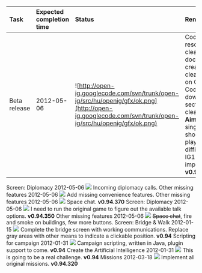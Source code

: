 | **Task** | **Expected completion time** | **Status** | **Remarks** |
|:---------|:-----------------------------|:-----------|:------------|
| Beta release | 2012-05-06 | ![http://open-ig.googlecode.com/svn/trunk/open-ig/src/hu/openig/gfx/ok.png](http://open-ig.googlecode.com/svn/trunk/open-ig/src/hu/openig/gfx/ok.png) | Code and resource cleanup, documentation creation cleanup here on Google Code, downloads section cleanup.<br><b>Aim</b>: The single player should be fully playable on all difficulties. All IG1 features implemented. <b>v0.95</b> <br>
<tr><td> Screen: Diplomacy </td><td> 2012-05-06 </td><td> <img src='http://open-ig.googlecode.com/svn/trunk/open-ig/src/hu/openig/gfx/ok.png' /> </td><td> Incoming diplomacy calls. </td></tr>
<tr><td> Other missing features </td><td> 2012-05-06 </td><td> <img src='http://open-ig.googlecode.com/svn/trunk/open-ig/src/hu/openig/gfx/ok.png' /> </td><td> Add missing convenience features. </td></tr>
<tr><td> Other missing features </td><td> 2012-05-06 </td><td> <img src='http://open-ig.googlecode.com/svn/trunk/open-ig/src/hu/openig/gfx/ok.png' /> </td><td> Space chat. <b>v0.94.370</b> </td></tr>
<tr><td> Screen: Diplomacy </td><td> 2012-05-06 </td><td> <img src='http://open-ig.googlecode.com/svn/trunk/open-ig/src/hu/openig/gfx/ok.png' /> </td><td> I need to run the original game to figure out the available talk options. <b>v0.94.350</b> </td></tr>
<tr><td> Other missing features </td><td> 2012-05-06 </td><td> <img src='http://open-ig.googlecode.com/svn/trunk/open-ig/src/hu/openig/gfx/ok.png' /> </td><td> <del>Space chat</del>, fire and smoke on buildings, few more buttons. </td></tr>
<tr><td> Screen: Bridge & Walk</td><td> 2012-01-15 </td><td> <img src='http://open-ig.googlecode.com/svn/trunk/open-ig/src/hu/openig/gfx/ok.png' /> </td><td> Complete the bridge screen with working communications. Replace gray areas with other means to indicate a clickable position.  <b>v0.94</b> </td></tr>
<tr><td> Scripting for campaign </td><td> 2012-01-31 </td><td> <img src='http://open-ig.googlecode.com/svn/trunk/open-ig/src/hu/openig/gfx/ok.png' /> </td><td> Campaign scripting, written in Java, plugin support to come.  <b>v0.94</b> </td></tr>
<tr><td> Create the Artificial Intelligence </td><td> 2012-01-31 </td><td> <img src='http://open-ig.googlecode.com/svn/trunk/open-ig/src/hu/openig/gfx/ok.png' /> </td><td> This is going to be a real challenge. <b>v0.94</b> </td></tr>
<tr><td> Missions </td><td> 2012-03-18 </td><td> <img src='http://open-ig.googlecode.com/svn/trunk/open-ig/src/hu/openig/gfx/ok.png' /> </td><td> Implement all original missions. <b>v0.94.320</b> </td></tr>